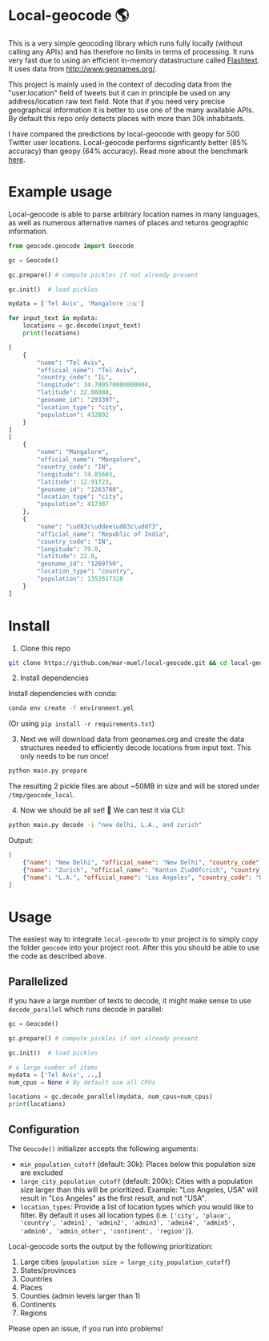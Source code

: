 # Local-geocode :earth_americas:

This is a very simple geocoding library which runs fully locally (without calling any APIs) and has therefore no limits in terms of processing. It runs very fast due to using an efficient in-memory datastructure called [Flashtext](https://github.com/vi3k6i5/flashtext). It uses data from http://www.geonames.org/.

This project is mainly used in the context of decoding data from the "user.location" field of tweets but it can in principle be used on any address/location raw text field. Note that if you need very precise geographical information it is better to use one of the many available APIs. By default this repo only detects places with more than 30k inhabitants.

I have compared the predictions by local-geocode with geopy for 500 Twitter user locations. Local-geocode performs signficantly better (85% accuracy) than geopy (64% accuracy). Read more about the benchmark [here](benchmark/benchmark.md).


# Example usage
Local-geocode is able to parse arbitrary location names in many languages, as well as numerous alternative names of places and returns geographic information.

```python
from geocode.geocode import Geocode

gc = Geocode()

gc.prepare() # compute pickles if not already present

gc.init()  # load pickles

mydata = ['Tel Aviv', 'Mangalore 🇮🇳']

for input_text in mydata:
    locations = gc.decode(input_text)
    print(locations)

[
    {
        "name": "Tel Aviv",
        "official_name": "Tel Aviv",
        "country_code": "IL",
        "longitude": 34.780570000000004,
        "latitude": 32.08088,
        "geoname_id": "293397",
        "location_type": "city",
        "population": 432892
    }
]
[
    {
        "name": "Mangalore",
        "official_name": "Mangalore",
        "country_code": "IN",
        "longitude": 74.85603,
        "latitude": 12.91723,
        "geoname_id": "1263780",
        "location_type": "city",
        "population": 417387
    },
    {
        "name": "\ud83c\uddee\ud83c\uddf3",
        "official_name": "Republic of India",
        "country_code": "IN",
        "longitude": 79.0,
        "latitude": 22.0,
        "geoname_id": "1269750",
        "location_type": "country",
        "population": 1352617328
    }
]
```

# Install

1) Clone this repo
```bash
git clone https://github.com/mar-muel/local-geocode.git && cd local-geocode
```
2) Install dependencies

Install dependencies with conda:
```bash
conda env create -f environment.yml
```
(Or using `pip install -r requirements.txt`)

3) Next we will download data from geonames.org and create the data structures needed to efficiently decode locations from input text. This only needs to be run once!
```bash
python main.py prepare
```
The resulting 2 pickle files are about ~50MB in size and will be stored under `/tmp/geocode_local`.

4) Now we should be all set! :raised_hands: We can test it via CLI:
```bash
python main.py decode -i "new delhi, L.A., and zurich"
```
Output:
```json
[
    {"name": "New Delhi", "official_name": "New Delhi", "country_code": "IN", "longitude": 77.22445, "latitude": 28.635759999999998, "geoname_id": "1261481", "location_type": "city", "population": 317797},
    {"name": "Zurich", "official_name": "Kanton Z\u00fcrich", "country_code": "CH", "longitude": 8.66667, "latitude": 47.41667, "geoname_id": "2657895", "location_type": "admin1", "population": 1289559},
    {"name": "L.A.", "official_name": "Los Angeles", "country_code": "US", "longitude": -118.24368, "latitude": 34.05223, "geoname_id": "5368361", "location_type": "city", "population": 3971883}
]
```

# Usage
The easiest way to integrate `local-geocode` to your project is to simply copy the folder `geocode` into your project root. After this you should be able to use the code as described above.

## Parallelized
If you have a large number of texts to decode, it might make sense to use `decode_parallel` which runs decode in parallel:
```python
gc = Geocode()

gc.prepare() # compute pickles if not already present

gc.init()  # load pickles

# a large number of items
mydata = ['Tel Aviv', ..,]
num_cpus = None # By default use all CPUs

locations = gc.decode_parallel(mydata, num_cpus=num_cpus)
print(locations)
```

## Configuration
The `Geocode()` initializer accepts the following arguments:
* `min_population_cutoff` (default: 30k): Places below this population size are excluded
* `large_city_population_cutoff` (default: 200k): Cities with a population size larger than this will be prioritized. Example: "Los Angeles, USA" will result in "Los Angeles" as the first result, and not "USA".
* `location_types`: Provide a list of location types which you would like to filter. By default it uses all location types (i.e. `['city', 'place', 'country', 'admin1', 'admin2', 'admin3', 'admin4', 'admin5', 'admin6', 'admin_other', 'continent', 'region']`).

Local-geocode sorts the output by the following prioritization:
1. Large cities (`population size > large_city_population_cutoff`)
2. States/provinces
3. Countries
4. Places
5. Counties (admin levels larger than 1)
6. Continents
7. Regions

Please open an issue, if you run into problems!
